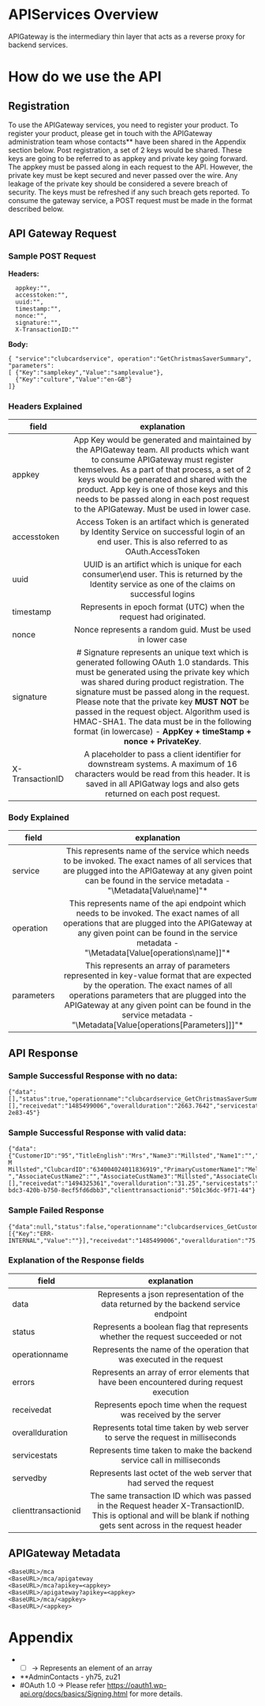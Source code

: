 # APIServices Overview
APIGateway is the intermediary thin layer that acts as a reverse proxy for backend services.
# How do we use the API
## Registration
To use the APIGateway services, you need to register your product. To register your product, please get in touch with the APIGateway administration team whose contacts** have been shared in the Appendix section below. Post registration, a set of 2 keys would be shared. These keys are going to be referred to as appkey and private key going forward. The appkey must be passed along in each request to the API. However, the private key must be kept secured and never passed over the wire. Any leakage of the private key should be considered a severe breach of security.
The keys must be refreshed if any such breach gets reported. To consume the gateway service, a POST request must be made in the format described below.
## API Gateway Request
### Sample POST Request
**Headers:**
```
  appkey:"",
  accesstoken:"",
  uuid:"",
  timestamp:"",
  nonce:"",
  signature:"",
  X-TransactionID:""
```
**Body:**
```
{ "service":"clubcardservice", operation":"GetChristmasSaverSummary",
"parameters":
[ {"Key":"samplekey","Value":"samplevalue"},
  {"Key":"culture","Value":"en-GB"}
]}
```
### Headers Explained
|field|explanation|
|-----|:----------:|
|appkey|App Key would be generated and maintained by the APIGateway team. All products which want to consume APIGateway must register themselves. As a part of that process, a set of 2 keys would be generated and shared with the product. App key is one of those keys and this needs to be passed along in each post request to the APIGateway. Must be used in lower case.|
|accesstoken|Access Token is an artifact which is generated by Identity Service on successful login of an end user. This is also referred to as OAuth.AccessToken|
|uuid|UUID is an artifict which is unique for each consumer\end user. This is returned by the Identity service as one of the claims on successful logins|
|timestamp|Represents in epoch format (UTC) when the request had originated.|
|nonce|Nonce represents a random guid. Must be used in lower case|
|signature|# Signature represents an unique text which is generated following OAuth 1.0 standards. This must be generated using the private key which was shared during product registration. The signature must be passed along in the request. Please note that the private key <strong>MUST NOT </strong>be passed in the request object. Algorithm used is HMAC-SHA1. The data must be in the following format (in lowercase) - **AppKey + timeStamp + nonce + PrivateKey**.|
|X-TransactionID|A placeholder to pass a client identifier for downstream systems. A maximum of 16 characters would be read from this header. It is saved in all APIGatway logs and also gets returned on each post request.|


### Body Explained  
|field|explanation|
|-----|:----------:|
|service|This represents name of the service which needs to be invoked. The exact names of all services that are plugged into the APIGateway at any given point can be found in the service metadata - "\Metadata\[Value\name]"*|
|operation|This represents name of the api endpoint which needs to be invoked. The exact names of all operations that are plugged into the APIGateway at any given point can be found in the service metadata - "\Metadata\[Value\[operations\name]]"*|
|parameters|This represents an array of parameters represented in key-value format that are expected by the operation. The exact names of all operations parameters that are plugged into the APIGateway at any given point can be found in the service metadata - "\Metadata\[Value\[operations\[Parameters]]]"*|

## API Response
### Sample Successful Response with no data:
```
{"data":[],"status":true,"operationname":"clubcardservice_GetChristmasSaverSummary","errors":[],"receivedat":"1485499006","overallduration":"2663.7642","servicestats":"2352.2838","servedby":".15","clienttransactionid":"ac37186f-2e83-45"}
```
### Sample Successful Response with valid data:
```
{"data":{"CustomerID":"95","TitleEnglish":"Mrs","Name3":"Millsted","Name1":"","PointsBalanceQty":"355","Vouchers":3.5,"PrimaryCustomerFullName":"Mr M Millsted","ClubcardID":"634004024011836919","PrimaryCustomerName1":"Melvyn","PrimaryCustomerName2":"A","PrimaryCustomerName3":"Millsted","PrimaryClubcardID":"634004024011836927","AssociateCustName1":"JEAN                ","AssociateCustName2":"","AssociateCustName3":"Millsted","AssociateClubcardID":"634004024011836919","EmailAddress":null},"status":true,"operationname":"clubcardservice_GetCustomerAccountDetails","errors":[],"receivedat":"1494325361","overallduration":"31.25","servicestats":"0","servedby":".15","identifier":"2632f933-bdc3-420b-b750-8ecf5fd6dbb3","clienttransactionid":"501c36dc-9f71-44"}
  ```
### Sample Failed Response

```
{"data":null,"status":false,"operationname":"clubcardservices_GetCustomerAccountDetails","errors":[{"Key":"ERR-INTERNAL","Value":""}],"receivedat":"1485499006","overallduration":"75.1953","servicestats":null,"servedby":".15"}
```

### Explanation of the Response fields
|field|explanation|
|-----|:----------:|
|data|Represents a json representation of the data returned by the backend service endpoint|
|status|Represents a boolean flag that represents whether the request succeeded or not|
|operationname|Represents the name of the operation that was executed in the request|
|errors|Represents an array of error elements that have been encountered during request execution|
|receivedat|Represents epoch time when the request was received by the server|
|overallduration|Represents total time taken by web server to serve the request in milliseconds|
|servicestats|Represents time taken to make the backend service call in milliseconds|
|servedby|Represents last octet of the web server that had served the request|
|clienttransactionid|The same transaction ID which was passed in the Request header X-TransactionID. This is optional and will be blank if nothing gets sent across in the request header|

## APIGateway Metadata
```
<BaseURL>/mca
<BaseURL>/mca/apigateway
<BaseURL>/mca?apikey=<appkey>
<BaseURL>/apigateway?apikey=<appkey>
<BaseURL>/mca/<appkey>
<BaseURL>/<appkey>
```

# Appendix
* *[ ] -> Represents an element of an array
* **AdminContacts - yh75, zu21
* #OAuth 1.0 -> Please refer https://oauth1.wp-api.org/docs/basics/Signing.html for more details.
